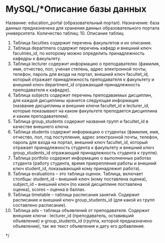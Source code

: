 # MySQL/*Описание базы данных
Название: education_portal (образовательный портал).
Назначение: база данных предназначена для хранения данных образовательного портала университета.
Количество таблиц: 10.
Описание таблиц
1.	Таблица faculties содержит перечень факультетов и их описание. 
2.	Таблица departmens содержит перечень кафедр и внешний ключ faculnies_id, по которому можно определить 
принадлежность кафедры к факультету.
3.	Таблица lecturer содержит информацию о преподавателях 
(фамилия, имя, отчество, пол, ученая степень, адрес электронной почты, телефон, пароль для входа на портал, внешний ключ 
facultet_id, который отражает принадлежность преподавателя к факультету и внешний ключ department_id 
отражающий принадлежность преподавателя к кафедре). 
4.	Таблица subjects содержит перечень преподаваемых дисциплин, для каждой дисциплины хранится 
следующая информация (название дисциплины и внешние ключи facultet_id и lecturer_id, которые показывают на каком факультете 
преподается дисциплина и каким преподавателем).
5.	Таблица group_students содержит названия групп и facultet_id в качестве внешнего ключа.
6.	Таблица students содержит информацию о студентах (фамилия, имя, отчество, пол, год поступления, 
адрес электронной почты, телефон, пароль для входа на портал, внешний ключ facultet_id, 
который отражает принадлежность студента к факультету и внешний ключ group_students_id отражающий принадлежность студента к группе).
7.	Таблица portfolio содержит информацию о выполненных работах студента 
(работу студента, время прикрепления работы и внешний ключ student_id, показывающий кому принадлежит работа).
8.	Таблица evaluations – это таблица оценок. Таблица, включает столбцы: student_id – внешний ключ (кому поставлена оценка), 
subject_id – внешний ключ (по какой дисциплине поставлена оценка), scores – оценка в баллах.
9.	Таблица timetable – таблица расписания занятий. Содержит расписание и внешний ключ group_students_id (для какой из групп 
составлено расписание).
10.	 Таблица ads – таблица объявлений от преподавателя. Содержит внешние ключи : lecturer_id (преподаватель, оставивший объявление) и 
group_students_id (группа, которой предназначено объявление), так же текст объявления и дату его добавления.

*/
